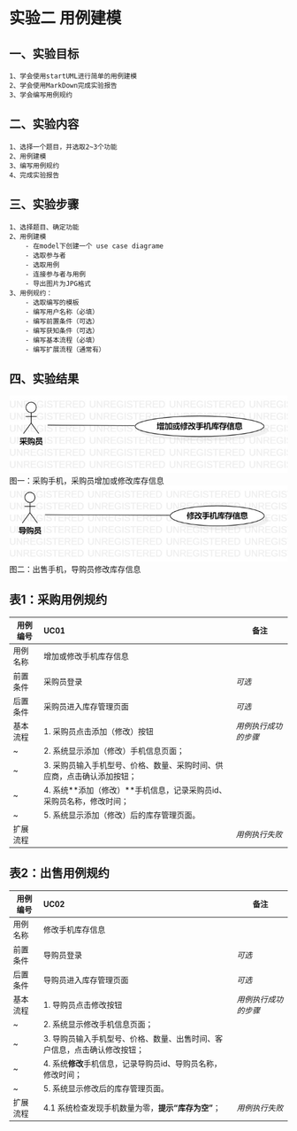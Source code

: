 # 实验二 用例建模

## 一、实验目标
	1、学会使用startUML进行简单的用例建模
	2、学会使用MarkDown完成实验报告
	3、学会编写用例规约
## 二、实验内容
	1、选择一个题目，并选取2~3个功能
	2、用例建模
	3、编写用例规约
	4、完成实验报告
## 三、实验步骤
	1、选择题目、确定功能
	2、用例建模
		- 在model下创建一个 use case diagrame
		- 选取参与者
		- 选取用例
		- 连接参与者与用例
		- 导出图片为JPG格式
	3、用例规约：
		- 选取编写的模板
		- 编写用户名称（必填）
		- 编写前置条件（可选）
		- 编写获知条件（可选）
		- 编写基本流程（必填）
		- 编写扩展流程（通常有）
## 四、实验结果
	
![手机进销存系统](./Lb2_采购手机.jpg)  
图一：采购手机，采购员增加或修改库存信息
![手机进销存系统](./Lb2_出售手机.jpg)  
图二：出售手机，导购员修改库存信息

## 表1：采购用例规约  

用例编号  | UC01 | 备注  
-|:-|-  
用例名称  | 增加或修改手机库存信息  |   
前置条件  | 采购员登录    | *可选*   
后置条件  | 采购员进入库存管理页面     | *可选*   
基本流程  | 1. 采购员点击添加（修改）按钮  |*用例执行成功的步骤*    
~| 2. 系统显示添加（修改）手机信息页面；  |   
~| 3. 采购员输入手机型号、价格、数量、采购时间、供应商，点击确认添加按钮；  |   
~| 4. 系统**添加（修改）**手机信息，记录采购员id、采购员名称，修改时间；  |   
~| 5. 系统显示添加（修改）后的库存管理页面。  |  
扩展流程  |  |*用例执行失败*    

## 表2：出售用例规约  

用例编号  | UC02 | 备注  
-|:-|-  
用例名称  | 修改手机库存信息  |   
前置条件  | 导购员登录    | *可选*   
后置条件  | 导购员进入库存管理页面     | *可选*   
基本流程  | 1. 导购员点击修改按钮  |*用例执行成功的步骤*    
~| 2. 系统显示修改手机信息页面；  |   
~| 3. 导购员输入手机型号、价格、数量、出售时间、客户信息，点击确认修改按钮；  |   
~| 4. 系统**修改**手机信息，记录导购员id、导购员名称，修改时间；  |   
~| 5. 系统显示修改后的库存管理页面。  |  
扩展流程  | 4.1 系统检查发现手机数量为零，**提示“库存为空”**；  |*用例执行失败*    
